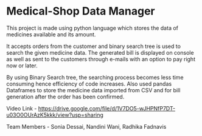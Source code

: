# Medical-Shop Data Manager

This project is made using python language which stores the data of medicines available and its amount.

It accepts orders from the customer and binary search tree is used to search the given medicine data. The generated bill is displayed on console as well as sent to the customers through e-mails with an option to pay right now or later.

By using Binary Search tree, the searching process becomes less time consuming hence efficiency of code increases. Also used pandas Dataframes to store the medicine data imported from CSV and for bill generation after the order has been confirmed.

Video Link - https://drive.google.com/file/d/1V7DO5-wJHPNfP7DT-u03O0OUrAzK5kkk/view?usp=sharing

Team Members - Sonia Dessai, Nandini Wani, Radhika Fadnavis
